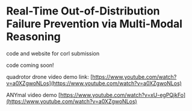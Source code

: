 # Real-Time Out-of-Distribution Failure Prevention via Multi-Modal Reasoning
code and website for corl submission

code coming soon!

quadrotor drone video demo link: [https://www.youtube.com/watch?v=a0XZgwoNLos](https://www.youtube.com/watch?v=a0XZgwoNLos)

ANYmal video demo [https://www.youtube.com/watch?v=xU-egPQjkFo](https://www.youtube.com/watch?v=a0XZgwoNLos)

